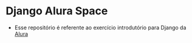 # Django Alura Space
* Esse repositório é referente ao exercício introdutório para Django da [Alura](https://www.alura.com.br/escola-data-science)
